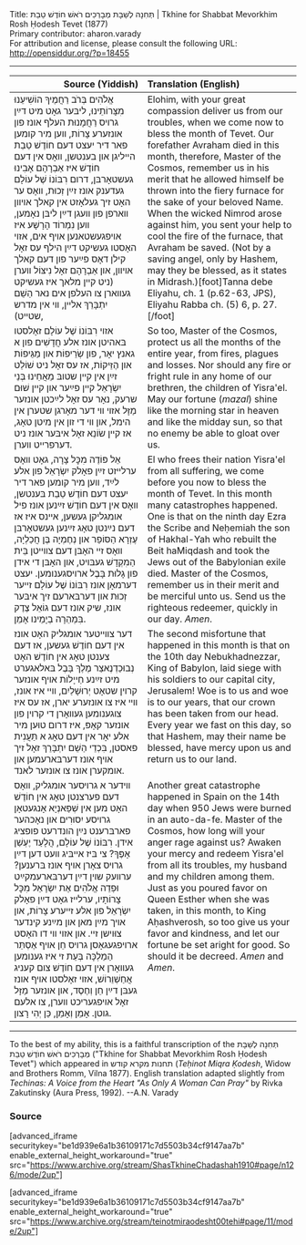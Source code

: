 <html>
<head></head>
<body>
Title: תְּחִנָה לְשַׁבָּת מְבָרְכִים רֹאשׁ חוֹדֶשׁ טֵבֵת | Tkhine for Shabbat Mevorkhim Rosh Ḥodesh Tevet (1877)<br />
Primary contributor: aharon.varady<br />
For attribution and license, please consult the following URL: <a href="http://opensiddur.org/?p=18455">http://opensiddur.org/?p=18455</a>
<p />
<hr />

<table style="margin-left: auto;margin-right: auto;" class="draggable">
<thead><tr><th id="x" style="text-align: right;">Source (Yiddish)</th><th style="text-align: left;">Translation (English)</th></tr></thead>
<tbody>
<tr>
<td style="vertical-align:top;" width="46%">
<div class="yiddish"><span lang="he">
אֱלֹהִים בְּרֹב רַחֲמֶיךָ הוֹשִׁיעֵנוּ מִצָּרוֹתֵינוּ, ליבּער גאָט מיט דײַן גרױס רַחֲמָנוּת העלף אונז פון אונזערע צָרוֹת, ווען מיר קומען פאר דיר יעצט דעם חוֹדֶשׁ טֵבֵת הײליגן און בענטשן, װאָס אין דעם חוֹדֶשׁ איז אַבְרָהָם אָבִינוּ געשטאָרבּן, דרום  רִבּוֹנוֹ שֶׁל עוֹלָם געדענק אונז זײַן זְכוּת, װאָס ער האָט זיך געלאָזט אין קאלך אױװן װארפן פון וועגן דײַן ליבּן נאָמען, װען נִמְרוֹד הָרָשָׁע איז אױפגעשטאנען אױף אים, אזוי האָסטו געשיקט דײַן הילף עס זאָל קילן דאָס פײַער פון דעם קאלך אױװן, און אַבְרָהָם זאָל נִיצּוֹל װערן (ניט קײן מלאך איז געשיקט געװארן צו העלפן אים נאר הַשֵׁם יִתְבָּרֵךְ אלײן, װי אין מדרש שטײט), 
</span></div>
</td>
 
<td style="vertical-align:top;" width="53%">
<div class="english">
Elohim, with your great compassion deliver us from our troubles, when we come now to bless the month of Tevet. Our forefather Avraham died in this month, therefore, Master of the Cosmos, remember us in his merit that he allowed himself be thrown into the fiery furnace for the sake of your beloved Name. When the wicked Nimrod arose against him, you sent your help to cool the fire of the furnace, that Avraham be saved. (Not by a saving angel, only by Hashem, may they be blessed, as it states in Midrash.)[foot]Tanna debe Eliyahu, ch. 1 (p.62-63, JPS), Eliyahu Rabba ch. (5) 6, p. 27.[/foot]
</div></td>
</tr>


<tr>
<td style="vertical-align:top;" width="46%">
<div class="yiddish"><span lang="he">
אזוי רִבּוֹנוֹ שֶׁל עוֹלָם זאָלסטו בּאהיטן אונז אלע חֲדָשִׁים פון א גאנץ יאָר, פון שְׂרֵיפוֹת און מַגֵּיפוֹת און הֶזֵּיקוֹת, אז עס זאָל ניט שׁוֹלֵט זײַן אין קײן שטובּ מֵאֲחֵינוּ בְּנֵי יִשְׂרָאֵל קײן פײַער און קײן שׁוּם שרעק, נאָר עס זאָל לײַכטן אונזער מַזָּל אזױ װי דער מאָרגן שטערן אין הימל, און װי די זון אין מיטן טאָג, אז קײן שׂוֹנֵא זאָל איבּער אונז ניט דערפרײט װערן.
</span></div>
</td>
 
<td style="vertical-align:top;" width="53%">
<div class="english">
So too, Master of the Cosmos, protect us all the months of the entire year, from fires, plagues and losses. Nor should any fire or fright rule in any home of our brethren, the children of Yisra'el. May our fortune (<em>mazal</em>) shine like the morning star in heaven and like the midday sun, so that no enemy be able to gloat over us.
</div></td>
</tr>


<tr>
<td style="vertical-align:top;" width="46%">
<div class="yiddish"><span lang="he">
אֵל פּוֹדֶה מִכׇּל צָרָה, גאָט װאָס ערלײזט זײַן פאָלק יִשְׂרָאֵל פון אלע לײַד, ווען מיר קומען פאר דיר יעצט דעם חוֹדֶשׁ טֵבֵת בּענטשן, װאָס אין דעם חוֹדֶשׁ זײַנען אונז פיל אומגליקן געשען, אײנס איז אז דעם נײַנטן טאָג זײַנען געשטאָרבּן עֶזְרָא הַסּוֹפֵר און נְחֶמְיָה בֶּן חֲכַלְיָה, װאָס זײ האָבּן דעם צװײטן בֵּית הַמִקְדָשׁ געבּױט, און האָבּן די אידן פון גָלוּת בָּבֶל ארויסגענומען. יעצט דערמאָן אונז רִבּוֹנוֹ שֶׁל עוֹלָם זײער זְכוּת און דערבּארעם זיך איבּער אונז, שיק אונז דעם גוֹאֵל צֶדֶק בִּמְהֵרָה בְיָמֵינו אָמֵן. 
</span></div>
</td>
 
<td style="vertical-align:top;" width="53%">
<div class="english">
El who frees their nation Yisra'el from all suffering, we come before you now to bless the month of Tevet. In this month many catastrophes happened. One is that on the ninth day Ezra the Scribe and Neḥemiah the son of Hakhal-Yah who rebuilt the Beit haMiqdash and took the Jews out of the Babylonian exile died. Master of the Cosmos, remember us in their merit and be merciful unto us. Send us the righteous redeemer, quickly in our day. <em>Amen</em>.
</div></td>
</tr>


<tr>
<td style="vertical-align:top;" width="46%">
<div class="yiddish"><span lang="he">
דער צװײטער אומגליק האָט אונז אין דעם חוֹדֶשׁ געשען, אז דעם צענטן טאָג אין חוֹדֶשׁ האָט נְבוּכַדְנֶאצַר מֶלֶךְ בָּבֶל בּאלאגערט מיט זײַנע חַייָלוֹת אױף אונזער קרױן שטאָט יְרוּשָׁלַיִם, װײ איז אונז, װײ איז צו אונזערע יארן, אז עס איז צוגענומען געװאָרן די קרױן פון אונזער קאָפּ, איז דרום טוּען מיר אלע יאָר אין דעם טאָג א תַּעֲנִית פאסטן, בִּכְדֵי הַשֵׁם יִתְבָּרֵךְ זאָל זיך אױף אונז דערבּארעמען און אומקערן אונז צו אונזער לאנד. 
</span></div>
</td>
 
<td style="vertical-align:top;" width="53%">
<div class="english">
The second misfortune that happened in this month is that on the 10th day Nebukhadnezzar, King of Babylon, laid siege with his soldiers to our capital city, Jerusalem! Woe is to us and woe is to our years, that our crown has been taken from our head. Every year we fast on this day, so that Hashem, may their name be blessed, have mercy upon us and return us to our land. 
</div></td>
</tr>


<tr>
<td style="vertical-align:top;" width="46%">
<div class="yiddish"><span lang="he">
װידער א גרױסער אומגליק, װאָס דעם פערצנטן טאָג אין חוֹדֶשׁ האָט מען אין שְׁפַּאנְיָא אָנגעטאָן גרױסע יִסוּרִים און נאָכהער פארבּרענט נײַן הונדרעט פופציג אידן. רִבּוֹנוֹ שֶׁל עוֹלָם, הֲלָעַד יֶעְשַׁן אָפֶּךָ? צי בּיז אײבּיג װעט דען דײַן גרױס צאָרן אױף אונז בּרענען? ערװעק שױן דײַן דערבּארעמקײַט וּפְדֵה אֱלֹהִים אֶת יִשְׂרָאֵל מִכׇּל צָרוֹתָיו, ערלײז גאָט דײַן פאָלק יִשְׂרָאֵל פון אלע זײערע צָרוֹת, און אױך מײַן מאן און מײַנע קינדער צוּוישן זײ. און אזוי װי דו האָסט ארױפגעגאָסן גרױס חֵן אױף אֶסְתֵּר הַמַלְכָּה בְּעֵת זי איז גענומען געװאָרן אין דעם חוֹדֶשׁ צום קעניג אֲחַשְׁוֵרוֹשׁ, אזוי זאָלסטו אױף אונז געבּן דײַן חֵן וְחֶסֶד, און אונזער מַזָּל זאָל אויפגעריכט װערן, צו אלעם גוטן. אָמֵן וְאָמֵן, כֵּן יְהִי רָצון.
</span></div>
</td>
 
<td style="vertical-align:top;" width="53%">
<div class="english">
Another great catastrophe happened in Spain on the 14th day when 950 Jews were burned in an auto-da-fe. Master of the Cosmos, how long will your anger rage against us? Awaken your mercy and redeem Yisra'el from all its troubles, my husband and my children among them. Just as you poured favor on Queen Esther when she was taken, in this month, to King Aḥashverosh, so too give us your favor and kindness, and let our fortune be set aright for good. So should it be decreed. <em>Amen</em> and <em>Amen</em>.
</div></td>
</tr>
</tbody></table>

<hr />

To the best of my ability, this is a faithful transcription of the תְּחִנָה לְשַׁבָּת מְבָרְכִים רֹאשׁ חוֺדֶשׁ טֵבֵת ("Tkhine for Shabbat Mevorkhim Rosh Ḥodesh Tevet") which appeared in תחנות מקרא קודש (<em>Teḥinot Miqra Ḳodesh</em>, Widow and Brothers Romm, Vilna 1877). English translation adapted slightly from <em>Techinas: A Voice from the Heart "As Only A Woman Can Pray"</em> by Rivka Zakutinsky (Aura Press, 1992). --A.N. Varady

<h3>Source</h3>

[advanced_iframe securitykey="be1d939e6a1b36109171c7d5503b34cf9147aa7b" enable_external_height_workaround="true" src="https://www.archive.org/stream/ShasTkhineChadashah1910#page/n126/mode/2up"]

[advanced_iframe securitykey="be1d939e6a1b36109171c7d5503b34cf9147aa7b" enable_external_height_workaround="true" src="https://www.archive.org/stream/teinotmiraodesht00tehi#page/11/mode/2up"]
</body>
</html>